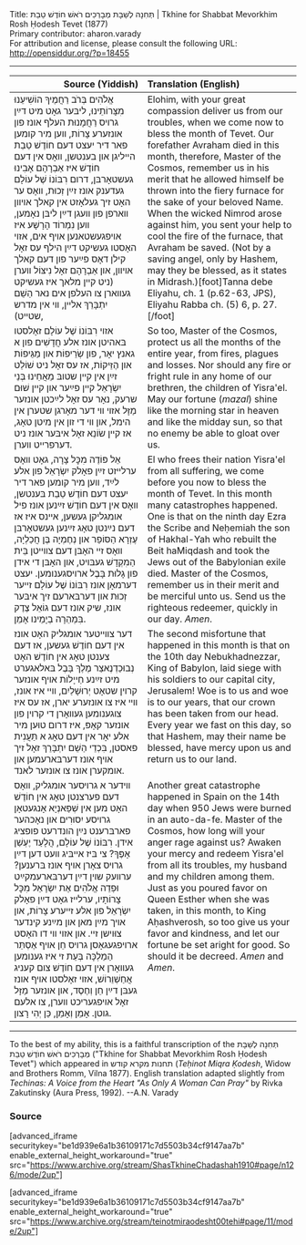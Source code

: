 <html>
<head></head>
<body>
Title: תְּחִנָה לְשַׁבָּת מְבָרְכִים רֹאשׁ חוֹדֶשׁ טֵבֵת | Tkhine for Shabbat Mevorkhim Rosh Ḥodesh Tevet (1877)<br />
Primary contributor: aharon.varady<br />
For attribution and license, please consult the following URL: <a href="http://opensiddur.org/?p=18455">http://opensiddur.org/?p=18455</a>
<p />
<hr />

<table style="margin-left: auto;margin-right: auto;" class="draggable">
<thead><tr><th id="x" style="text-align: right;">Source (Yiddish)</th><th style="text-align: left;">Translation (English)</th></tr></thead>
<tbody>
<tr>
<td style="vertical-align:top;" width="46%">
<div class="yiddish"><span lang="he">
אֱלֹהִים בְּרֹב רַחֲמֶיךָ הוֹשִׁיעֵנוּ מִצָּרוֹתֵינוּ, ליבּער גאָט מיט דײַן גרױס רַחֲמָנוּת העלף אונז פון אונזערע צָרוֹת, ווען מיר קומען פאר דיר יעצט דעם חוֹדֶשׁ טֵבֵת הײליגן און בענטשן, װאָס אין דעם חוֹדֶשׁ איז אַבְרָהָם אָבִינוּ געשטאָרבּן, דרום  רִבּוֹנוֹ שֶׁל עוֹלָם געדענק אונז זײַן זְכוּת, װאָס ער האָט זיך געלאָזט אין קאלך אױװן װארפן פון וועגן דײַן ליבּן נאָמען, װען נִמְרוֹד הָרָשָׁע איז אױפגעשטאנען אױף אים, אזוי האָסטו געשיקט דײַן הילף עס זאָל קילן דאָס פײַער פון דעם קאלך אױװן, און אַבְרָהָם זאָל נִיצּוֹל װערן (ניט קײן מלאך איז געשיקט געװארן צו העלפן אים נאר הַשֵׁם יִתְבָּרֵךְ אלײן, װי אין מדרש שטײט), 
</span></div>
</td>
 
<td style="vertical-align:top;" width="53%">
<div class="english">
Elohim, with your great compassion deliver us from our troubles, when we come now to bless the month of Tevet. Our forefather Avraham died in this month, therefore, Master of the Cosmos, remember us in his merit that he allowed himself be thrown into the fiery furnace for the sake of your beloved Name. When the wicked Nimrod arose against him, you sent your help to cool the fire of the furnace, that Avraham be saved. (Not by a saving angel, only by Hashem, may they be blessed, as it states in Midrash.)[foot]Tanna debe Eliyahu, ch. 1 (p.62-63, JPS), Eliyahu Rabba ch. (5) 6, p. 27.[/foot]
</div></td>
</tr>


<tr>
<td style="vertical-align:top;" width="46%">
<div class="yiddish"><span lang="he">
אזוי רִבּוֹנוֹ שֶׁל עוֹלָם זאָלסטו בּאהיטן אונז אלע חֲדָשִׁים פון א גאנץ יאָר, פון שְׂרֵיפוֹת און מַגֵּיפוֹת און הֶזֵּיקוֹת, אז עס זאָל ניט שׁוֹלֵט זײַן אין קײן שטובּ מֵאֲחֵינוּ בְּנֵי יִשְׂרָאֵל קײן פײַער און קײן שׁוּם שרעק, נאָר עס זאָל לײַכטן אונזער מַזָּל אזױ װי דער מאָרגן שטערן אין הימל, און װי די זון אין מיטן טאָג, אז קײן שׂוֹנֵא זאָל איבּער אונז ניט דערפרײט װערן.
</span></div>
</td>
 
<td style="vertical-align:top;" width="53%">
<div class="english">
So too, Master of the Cosmos, protect us all the months of the entire year, from fires, plagues and losses. Nor should any fire or fright rule in any home of our brethren, the children of Yisra'el. May our fortune (<em>mazal</em>) shine like the morning star in heaven and like the midday sun, so that no enemy be able to gloat over us.
</div></td>
</tr>


<tr>
<td style="vertical-align:top;" width="46%">
<div class="yiddish"><span lang="he">
אֵל פּוֹדֶה מִכׇּל צָרָה, גאָט װאָס ערלײזט זײַן פאָלק יִשְׂרָאֵל פון אלע לײַד, ווען מיר קומען פאר דיר יעצט דעם חוֹדֶשׁ טֵבֵת בּענטשן, װאָס אין דעם חוֹדֶשׁ זײַנען אונז פיל אומגליקן געשען, אײנס איז אז דעם נײַנטן טאָג זײַנען געשטאָרבּן עֶזְרָא הַסּוֹפֵר און נְחֶמְיָה בֶּן חֲכַלְיָה, װאָס זײ האָבּן דעם צװײטן בֵּית הַמִקְדָשׁ געבּױט, און האָבּן די אידן פון גָלוּת בָּבֶל ארויסגענומען. יעצט דערמאָן אונז רִבּוֹנוֹ שֶׁל עוֹלָם זײער זְכוּת און דערבּארעם זיך איבּער אונז, שיק אונז דעם גוֹאֵל צֶדֶק בִּמְהֵרָה בְיָמֵינו אָמֵן. 
</span></div>
</td>
 
<td style="vertical-align:top;" width="53%">
<div class="english">
El who frees their nation Yisra'el from all suffering, we come before you now to bless the month of Tevet. In this month many catastrophes happened. One is that on the ninth day Ezra the Scribe and Neḥemiah the son of Hakhal-Yah who rebuilt the Beit haMiqdash and took the Jews out of the Babylonian exile died. Master of the Cosmos, remember us in their merit and be merciful unto us. Send us the righteous redeemer, quickly in our day. <em>Amen</em>.
</div></td>
</tr>


<tr>
<td style="vertical-align:top;" width="46%">
<div class="yiddish"><span lang="he">
דער צװײטער אומגליק האָט אונז אין דעם חוֹדֶשׁ געשען, אז דעם צענטן טאָג אין חוֹדֶשׁ האָט נְבוּכַדְנֶאצַר מֶלֶךְ בָּבֶל בּאלאגערט מיט זײַנע חַייָלוֹת אױף אונזער קרױן שטאָט יְרוּשָׁלַיִם, װײ איז אונז, װײ איז צו אונזערע יארן, אז עס איז צוגענומען געװאָרן די קרױן פון אונזער קאָפּ, איז דרום טוּען מיר אלע יאָר אין דעם טאָג א תַּעֲנִית פאסטן, בִּכְדֵי הַשֵׁם יִתְבָּרֵךְ זאָל זיך אױף אונז דערבּארעמען און אומקערן אונז צו אונזער לאנד. 
</span></div>
</td>
 
<td style="vertical-align:top;" width="53%">
<div class="english">
The second misfortune that happened in this month is that on the 10th day Nebukhadnezzar, King of Babylon, laid siege with his soldiers to our capital city, Jerusalem! Woe is to us and woe is to our years, that our crown has been taken from our head. Every year we fast on this day, so that Hashem, may their name be blessed, have mercy upon us and return us to our land. 
</div></td>
</tr>


<tr>
<td style="vertical-align:top;" width="46%">
<div class="yiddish"><span lang="he">
װידער א גרױסער אומגליק, װאָס דעם פערצנטן טאָג אין חוֹדֶשׁ האָט מען אין שְׁפַּאנְיָא אָנגעטאָן גרױסע יִסוּרִים און נאָכהער פארבּרענט נײַן הונדרעט פופציג אידן. רִבּוֹנוֹ שֶׁל עוֹלָם, הֲלָעַד יֶעְשַׁן אָפֶּךָ? צי בּיז אײבּיג װעט דען דײַן גרױס צאָרן אױף אונז בּרענען? ערװעק שױן דײַן דערבּארעמקײַט וּפְדֵה אֱלֹהִים אֶת יִשְׂרָאֵל מִכׇּל צָרוֹתָיו, ערלײז גאָט דײַן פאָלק יִשְׂרָאֵל פון אלע זײערע צָרוֹת, און אױך מײַן מאן און מײַנע קינדער צוּוישן זײ. און אזוי װי דו האָסט ארױפגעגאָסן גרױס חֵן אױף אֶסְתֵּר הַמַלְכָּה בְּעֵת זי איז גענומען געװאָרן אין דעם חוֹדֶשׁ צום קעניג אֲחַשְׁוֵרוֹשׁ, אזוי זאָלסטו אױף אונז געבּן דײַן חֵן וְחֶסֶד, און אונזער מַזָּל זאָל אויפגעריכט װערן, צו אלעם גוטן. אָמֵן וְאָמֵן, כֵּן יְהִי רָצון.
</span></div>
</td>
 
<td style="vertical-align:top;" width="53%">
<div class="english">
Another great catastrophe happened in Spain on the 14th day when 950 Jews were burned in an auto-da-fe. Master of the Cosmos, how long will your anger rage against us? Awaken your mercy and redeem Yisra'el from all its troubles, my husband and my children among them. Just as you poured favor on Queen Esther when she was taken, in this month, to King Aḥashverosh, so too give us your favor and kindness, and let our fortune be set aright for good. So should it be decreed. <em>Amen</em> and <em>Amen</em>.
</div></td>
</tr>
</tbody></table>

<hr />

To the best of my ability, this is a faithful transcription of the תְּחִנָה לְשַׁבָּת מְבָרְכִים רֹאשׁ חוֺדֶשׁ טֵבֵת ("Tkhine for Shabbat Mevorkhim Rosh Ḥodesh Tevet") which appeared in תחנות מקרא קודש (<em>Teḥinot Miqra Ḳodesh</em>, Widow and Brothers Romm, Vilna 1877). English translation adapted slightly from <em>Techinas: A Voice from the Heart "As Only A Woman Can Pray"</em> by Rivka Zakutinsky (Aura Press, 1992). --A.N. Varady

<h3>Source</h3>

[advanced_iframe securitykey="be1d939e6a1b36109171c7d5503b34cf9147aa7b" enable_external_height_workaround="true" src="https://www.archive.org/stream/ShasTkhineChadashah1910#page/n126/mode/2up"]

[advanced_iframe securitykey="be1d939e6a1b36109171c7d5503b34cf9147aa7b" enable_external_height_workaround="true" src="https://www.archive.org/stream/teinotmiraodesht00tehi#page/11/mode/2up"]
</body>
</html>